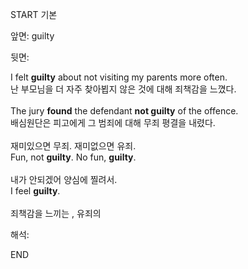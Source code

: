 START
기본

앞면:
guilty


뒷면:
<div>I felt <b>guilty</b> about not visiting my parents more often. </div><div>난 부모님을 더 자주 찾아뵙지 않은 것에 대해 죄책감을 느꼈다.</div><div><br></div><div><div>The jury <b>found</b> the defendant <b>not guilty</b> of the offence. </div><div>배심원단은 피고에게 그 범죄에 대해 무죄 평결을 내렸다.</div></div><div><br></div><div><div><div><span>재미있으면 무죄. 재미없으면 유죄.</span></div></div><div><div><span>Fun, not <strong>guilty</strong>. No fun, <strong>guilty</strong>.</span></div></div></div><div><span><br></span></div><div><div><div><span>내가 안되겠어 양심에 찔려서.</span></div></div><div><div><span>I feel <strong>guilty</strong>.</span></div></div></div><div><br></div><div>죄책감을 느끼는 , 유죄의</div>


해석:
<!--ID: 1746614454016-->
END